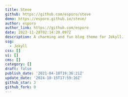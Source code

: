 ```yaml
---
title: Steve
github: https://github.com/esporo/steve
demo: https://esporo.github.io/steve/
author: esporo
author_link: https://github.com/esporo
date: 2023-11-28T02:14:20.097Z
description: A charming and fun blog theme for Jekyll.
ssg:
  - Jekyll
css: []
ui: []
cms: []
category: []
draft: false
publish_date: '2021-04-18T19:36:21Z'
update_date: '2024-10-15T17:59:16Z'
github_star: 3
github_fork: 0
---
```

